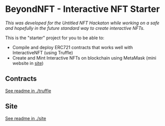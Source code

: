 # BeyondNFT - Interactive NFT Starter

*This was developed for the Untitled NFT Hackaton while working on a safe and hopefully in the future standard way to create interactive NFTs.*

This is the "starter" project for you to be able to:

- Compile and deploy ERC721 contracts that works well with InteractiveNFT (using Truffle)
- Create and Mint Interactive NFTs on blockchain using MetaMask (mini website in [site](./site))

## Contracts

[See readme in ./truffle](./truffle/README.md)

## Site

[See readme in ./site](./site/README.md)

